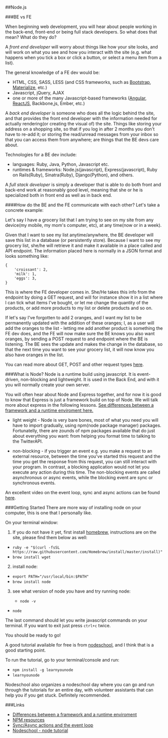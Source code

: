 ##Node.js

###BE vs FE


When beginning web development, you will hear about people working in the back-end, front-end or being full stack developers. So what does that mean? What do they do?

A *front end developer* will worry about things like how your site looks, and will work on what you see and how you interact with the site (e.g. what happens when you tick a box or click a button, or select a menu item from a list).

The general knowledge of a FE dev would be: 

- HTML, CSS, SASS, LESS (and CSS frameworks, such as [Bootstrap](http://getbootstrap.com/), [Materialize](http://materializecss.com/), etc.)
- Javascript, jQuery, AJAX
- one or more of the many Javascript-based frameworks ([Angular](https://angularjs.org/), [ReactJS](https://facebook.github.io/react/), Backbone,js, Ember, etc.)

A *back end developer* is someone who does all the logic behind the site, and that provides the front end developer with the information needed for actually rendering(or creating the visual of) the site.
Things like storing your address on a shopping site, so that if you log in after 2 months you don't have to re-add it; or storing the read/unread messages from your inbox so that you can access them from anywhere; are things that the BE devs care about.

Technologies for a BE dev include:

- languages: Ruby, Java, Python, Javascript etc.
- runtimes & frameworks: Node.js(javascript), Express(javascript), Ruby on Rails(Ruby), Sinatra(Ruby), Django(Python), and others.

A *full stack developer* is simply a developer that is able to do both front and back-end work at reasonably good level, meaning that she or he is specialized both in front end as well as in back end.

####How do the BE and the FE communicate with each other?
Let's take a concrete example:

Let's say I have a grocery list that I am trying to see on my site from any device(my mobile, my mom's computer, etc), at any time(now or in a week).

Given that I want to see my list anytime/anywhere, the BE developer will save this list in a database (or persistently store).
Because I want to see my grocery list, she/he will retrieve it and make it available in a place called and API endpoint. The information placed here is normally in a JSON format and looks something like:
```
{
	'croissant': 2,
	'milk': 1,
	'eggs': 3,
}
```
This is where the FE developer comes in.
She/He takes this info from the endpoint by doing a GET request, and will for instance show it in a list where I can tick what items I've bought, or let me change the quantity of the products, or add more products to my list or delete products and so on.

If let's say I've forgotten to add 2 oranges, and I want my list to be permanently updated with the addition of these oranges; I, as a user will add the oranges to the list - letting me add another product is something the FE dev does, and the FE will now make sure the BE knows you also want oranges, by sending a POST request to and endpoint where the BE is listening. The BE sees the update and makes the change in the database, so that the next time you want to see your grocery list, it will now know you also have oranges in the list.

You can read more about GET, POST and other request types [here](https://en.wikipedia.org/wiki/Hypertext_Transfer_Protocol#Request_methods).

###What is Node?
Node is a runtime build using javascript. It is event-driven, non-blocking and lightweight.
It is used in the Back End, and with it you will normally create your own server.

You will often hear about Node and Express together, and for now it is good to know that Express is just a framework build on top of Node. We will talk more about express in the following lessons. [See differences between a framework and a runtime enviroment here.](http://stackoverflow.com/questions/5372852/meaning-of-runtime-environment-and-of-software-framework)

- light weight - Node is very bare bones, most of what you need you will have to import gradually, using npm(node package manager) packages. Fortunatelly, there are zounds of npm packages available that do just about everything you want: from helping you format time to talking to the TwitterAPI.

- non-blocking - if you trigger an event e.g. you make a request to an external resource, between the time you've started this request and the time you get the response from this request, you can still interact with your program. In contrast, a blocking application would not let you execute any action during this time.
The non-blocking events are called asynchronous or async events, while the blocking event are sync or synchronous events.

An excellent video on the event loop, sync and async actions can be found [here](https://www.youtube.com/watch?v=8aGhZQkoFbQ).

###Getting Started
There are more way of installing node on your computer, this is one that I personally like.

On your terminal window:

1. If you do not have it yet, first install [homebrew](http://brew.sh/), instructions are on the site, please find them below as well:
  - `ruby -e "$(curl -fsSL https://raw.githubusercontent.com/Homebrew/install/master/install)"`
  - `brew install wget`

2. install node:
  - `export PATH="/usr/local/bin:$PATH"`
  - `brew install node`

 3. see what version of node you have and try running node:

	- `node -v`
  - `node`

The last command should let you write javascript commands on your terminal.
If you want to exit just press `ctrl+c` twice.

You should be ready to go!

A good tutorial available for free is from [nodeschool](http://nodeschool.io/), and I think that is a good starting point.

To run the tutorial, go to your terminal/console and run:
- `npm install -g learnyounode`
- `learnyounode`

Nodeschool also organizes a nodeschool day where you can go and run through the tutorials for an entire day, with volunteer assistants that can help you if you get stuck.
Definitely recommended.


###Links
* [Differences between a framework and a runtime enviroment](http://stackoverflow.com/questions/5372852/meaning-of-runtime-environment-and-of-software-framework)
* [NPM resources](npmjs.com)
* [Sync/Async actions and the event loop](https://www.youtube.com/watch?v=8aGhZQkoFbQ)
* [Nodeschool - node tutorial](http://nodeschool.io/#workshoppers)
